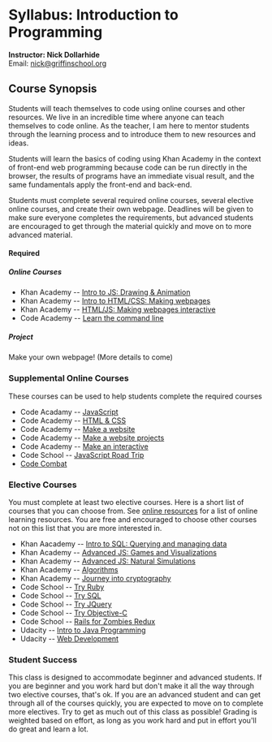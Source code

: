 # Syllabus: Introduction to Programming
**Instructor: Nick Dollarhide**  
Email:       nick@griffinschool.org  

## Course Synopsis
Students will teach themselves to code using online courses and other resources. We live in an incredible time where anyone can teach themselves to code online.
As the teacher, I am here to mentor students through the learning process and to introduce them to new resources and ideas. 

Students will learn the basics of coding using Khan Academy in the context of front-end web programming because 
code can be run directly in the browser, the results of programs have an immediate visual result, and the same fundamentals apply the front-end and back-end.

Students must complete several required online courses, several  elective online courses, and create their own webpage. Deadlines will be given to make sure everyone completes the requirements, but advanced students are encouraged to get through the material quickly and move on to more advanced material. 

#### Required
##### Online Courses
* Khan Academy -- [Intro to JS: Drawing & Animation](https://www.khanacademy.org/computing/computer-programming/programming)
* Khan Academy -- [Intro to HTML/CSS: Making webpages](https://www.khanacademy.org/computing/computer-programming/html-css)
* Khan Academy -- [HTML/JS: Making webpages interactive](https://www.khanacademy.org/computing/computer-programming/html-css-js)
* Code Academy -- [Learn the command line](https://www.codecademy.com/courses/learn-the-command-line)

##### Project
Make your own webpage! (More details to come)

### Supplemental Online Courses
These courses can be used to help students complete the required courses
* Code Acadamy -- [JavaScript](https://www.codecademy.com/tracks/javascript)
* Code Academy -- [HTML & CSS](https://www.codecademy.com/tracks/web)
* Code Academy -- [Make a website](https://www.codecademy.com/skills/make-a-website)
* Code Academy -- [Make a website projects](https://www.codecademy.com/courses/html-css-prj)
* Code Academy -- [Make an interactive](https://www.codecademy.com/skills/make-an-interactive-website)
* Code School -- [JavaScript Road Trip](https://www.codeschool.com/courses/javascript-road-trip-part-1)
* [Code Combat](https://codecombat.com/)

### Elective Courses
You must complete at least two elective courses. Here is a short list of  courses that you can choose from. See [online resources](./online-learning.md) for a list of online learning resources. You are free and encouraged to choose other courses not on this list that you are more interested in.

* Khan Aacademy -- [Intro to SQL: Querying and managing data](https://www.khanacademy.org/computing/computer-programming/sql)
* Khan Academy -- [Advanced JS: Games and Visualizations](https://www.khanacademy.org/computing/computer-programming/programming-games-visualizations)
* Khan Academy -- [Advanced JS: Natural Simulations](https://www.khanacademy.org/computing/computer-programming/programming-natural-simulations)
* Khan Academy -- [Algorithms](https://www.khanacademy.org/computing/computer-science/algorithms)
* Khan Academy -- [Journey into cryptography](https://www.khanacademy.org/computing/computer-science/cryptography)
* Code School -- [Try Ruby](https://www.codeschool.com/courses/try-ruby)
* Code School -- [Try SQL](https://www.codeschool.com/courses/try-sql)
* Code School -- [Try JQuery](https://www.codeschool.com/courses/try-jquery)
* Code School -- [Try Objective-C](https://www.codeschool.com/courses/try-objective-c)
* Code School -- [Rails for Zombies Redux](https://www.codeschool.com/courses/rails-for-zombies-redux)
* Udacity -- [Intro to Java Programming](https://www.udacity.com/course/intro-to-java-programming--cs046)
* Udacity -- [Web Development](https://www.udacity.com/course/web-development--cs253)

### Student Success
This class is designed to accommodate beginner and advanced students. If you are beginner and you work hard but don't make it all the way through two elective courses, that's ok. If you are an advanced student and can get through all of the courses quickly, you are expected to move on to complete more electives. Try to get as much out of this class as possible! Grading is weighted based on effort, as long as you work hard and put in effort you'll do great and learn a lot.







